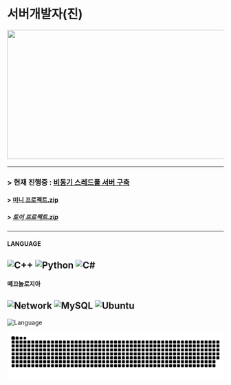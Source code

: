# 서버개발자(진)
<!--
**Owl-jun/Owl-jun** is a ✨ _special_ ✨ repository because its `README.md` (this file) appears on your GitHub profile.

Here are some ideas to get you started:

- 🔭 I’m currently working on ...
- 🌱 I’m currently learning ...
- 👯 I’m looking to collaborate on ...
- 🤔 I’m looking for help with ...
- 💬 Ask me about ...
- 📫 How to reach me: ...
- 😄 Pronouns: ...
- ⚡ Fun fact: ...
-->


<a href="https://www.gitanimals.org/en_US?utm_medium=image&utm_source=Owl-jun&utm_content=farm">
<img
  src="https://render.gitanimals.org/farms/Owl-jun"
  width="600"
  height="300"
/>
</a>

---

### > 현재 진행중 : [비동기 스레드풀 서버 구축](https://github.com/Owl-jun/mini_projects/tree/main/asyncProject)
#### > [미니 프로젝트.zip](https://github.com/Owl-jun/mini_projects)
##### > [토이 프로젝트.zip](https://github.com/Owl-jun/toyprojects)

---
#### LANGUAGE
![C++](https://img.shields.io/badge/C++-00599C?style=for-the-badge&logo=c%2B%2B&logoColor=white)
![Python](https://img.shields.io/badge/Python-3776AB?style=for-the-badge&logo=python&logoColor=white)
![C#](https://img.shields.io/badge/C%23-239120?style=for-the-badge&logo=c-sharp&logoColor=white)
---
#### 떼끄놀로지아
![Network](https://img.shields.io/badge/Network-0A66C2?style=for-the-badge&logo=networkx&logoColor=white)
![MySQL](https://img.shields.io/badge/MySQL-00758F?style=for-the-badge&logo=mysql&logoColor=white)
![Ubuntu](https://img.shields.io/badge/Ubuntu-E95420?style=for-the-badge&logo=ubuntu&logoColor=white)
---

![Language](https://github-readme-stats.vercel.app/api/top-langs/?username=Owl-jun&theme=tokyonight&layout=compact)

![snake gif](https://github.com/Owl-jun/Owl-jun/blob/output/github-snake.svg)
<!-- ![Snake animation](https://Owl-jun.github.io/my-snake-animation/snake.svg) -->

